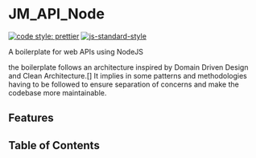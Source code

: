 # JM_API_Node

[![code style: prettier](https://img.shields.io/badge/code_style-prettier-ff69b4.svg?style=flat-square)](https://github.com/prettier/prettier)
[![js-standard-style](https://img.shields.io/badge/code%20style-standard-brightgreen.svg)](http://standardjs.com)

A boilerplate for web APIs using NodeJS

the boilerplate follows an architecture inspired by Domain Driven Design and Clean Architecture.[] It implies in some patterns and methodologies having to be followed to ensure separation of concerns and make the codebase more maintainable.

## Features

## Table of Contents
